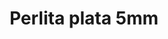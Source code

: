 ---
title: Perlita plata 5mm
date: 
draft: false

# descripcion
description : Perla de plata

materials: Plata 925

color: Plateado

dimensions: 5mm diam

code: 01-20-0497

type: "Aros"

categories: []

price: $2.400,00

price_eftvo: $2.040,00

# Images
# first image will be shown in the product page
images:
  # - image: "images/path_to_image"
  # La ubicacion de las imagenes es imagenes/Aros/Aros.Solo Plata/01-20-0497-perlita-plata-5mm
  - image: "./images/aros/solo_plata/01-20-0497_a.JPG"
---